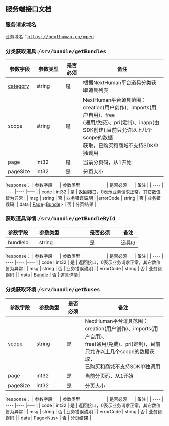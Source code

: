 ## 服务端接口文档

### 服务请求域名

<kbd>业务域名：https://nexthuman.cn/open</kbd>

### 分类获取道具:<kbd>/srv/bundle/getBundles</kbd>
| 参数字段<img width=20/>  | 参数类型<img width=80/>    | 是否必须<img width=20/>    | 备注 |
|  ----   | ----  |----  |----  |
| [category](category.md) |string | 是| 根据NextHuman平台道具分类获取道具列表|
| scope |string | 是| NextHuman平台道具范围：creation(用户创作)、imports(用户自用)、free<br/>(通用/免费)、pri(定制)、inapp(由SDK创建),目前只允许以上几个scope的数据<br/>获取，已购买和商城不支持SDK单独调用|
| page |int32 | 是| 当前分页码，从1开始 |
| pageSize |int32 | 是| 分页大小 |

<kbd>Response：</kbd>
| 参数字段<img width=20/>  | 参数类型<img width=80/>    | 是否必须<img width=20/>    | 备注 |
|  ----   | ----  |----  |----  |
| code | int32     | 是    | 返回接口，0表示业务请求正常，其它数值皆为异常 |
| msg  | string     | 否    | 业务错误说明 |
|errorCode | string | 否 | 业务错误码|
| data | [Page](page.md)<[Bundle](bundle.md)> | 否    | 分页结果 |


### 获取道具详情:<kbd>/srv/bundle/getBundleById</kbd>
| 参数字段<img width=20/>  | 参数类型<img width=80/>    | 是否必须<img width=20/>    | 备注 |
|  ----   | ----  |----  |----  |
| bundleId | string | 是 | 道具Id|

<kbd>Response：</kbd>
| 参数字段<img width=20/>  | 参数类型<img width=80/>    | 是否必须<img width=20/>    | 备注 |
|  ----   | ----  |----  |----  |
| code | int32     | 是    | 返回接口，0表示业务请求正常，其它数值皆为异常 |
| msg  | string     | 否    | 业务错误说明 |
| errorCode | string | 否 | 业务错误码 |
| data | [Bundle](bundle.md) | 否    | 道具详情 |

### 分类获取环境:<kbd>/srv/bundle/getNuses</kbd>
| 参数字段<img width=20/>  | 参数类型<img width=80/>    | 是否必须<img width=20/>    | 备注 |
|  ----   | ----  |----  |----  |
| [scope](scope.md) | string | 是| NextHuman平台道具范围：creation(用户创作)、imports(用户自用)、<br/>free(通用/免费)、pri(定制)，目前只允许以上几个scope的数据获取，<br/>已购买和商城不支持SDK单独调用|
| page |int32 | 是| 当前分页码，从1开始 |
| pageSize |int32 | 是| 分页大小 |

<kbd>Response：</kbd>
| 参数字段<img width=20/>  | 参数类型<img width=80/>    | 是否必须<img width=20/>    | 备注 |
|  ----   | ----  |----  |----  |
| code | int32     | 是    | 返回接口，0表示业务请求正常，其它数值皆为异常 |
| msg  | string     | 否    | 业务错误说明 |
| errorCode | string | 否 | 业务错误码 |
| data | [Page](page.md)<[Nus](nus.md)> | 否    | 分页结果 |
